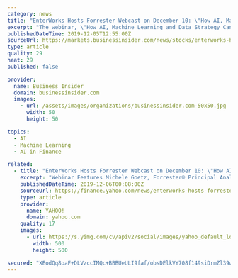 ```yaml
---
category: news
title: "EnterWorks Hosts Forrester Webcast on December 10: \"How AI, Machine Learning and Data Strategy Can Enable Compelling New Products & Experiences\""
excerpt: "The webinar, \"How AI, Machine Learning and Data Strategy Can Enable Compelling New Products & Experiences,\" will take place on Tuesday, December 10, 2019 from 11:00 am to 12:00 pm EST. It is sponsored by EnterWorks; Amplifi, an information management consultancy that helps the world's leading brands, retailers and manufacturers to harness and ..."
publishedDateTime: 2019-12-05T12:55:00Z
sourceUrl: https://markets.businessinsider.com/news/stocks/enterworks-hosts-forrester-webcast-on-december-10-how-ai-machine-learning-and-data-strategy-can-enable-compelling-new-products-experiences-1028740933
type: article
quality: 29
heat: 29
published: false

provider:
  name: Business Insider
  domain: businessinsider.com
  images:
    - url: /assets/images/organizations/businessinsider.com-50x50.jpg
      width: 50
      height: 50

topics:
  - AI
  - Machine Learning
  - AI in Finance

related:
  - title: "EnterWorks Hosts Forrester Webcast on December 10: \"How AI, Machine Learning and Data Strategy Can Enable Compelling New Products & Experiences\""
    excerpt: "Webinar Features Michele Goetz, Forrester® Principal Analyst, Discussing How Deploying AI and Machine Learning Depends on Effective Master Data and its Proper Governance STERLING, Va., Dec. 5, 2019 /PRNewswire-PRWeb/ -- EnterWorks, a leading provider of Master Data Management (MDM) and Product Information Management (PIM) solutions ..."
    publishedDateTime: 2019-12-06T00:08:00Z
    sourceUrl: https://finance.yahoo.com/news/enterworks-hosts-forrester-webcast-december-135500394.html
    type: article
    provider:
      name: YAHOO!
      domain: yahoo.com
    quality: 17
    images:
      - url: https://s.yimg.com/cv/apiv2/social/images/yahoo_default_logo.png
        width: 500
        height: 500

secured: "XEodQq8oaF+DLVzccIMQc+BBBUeULI9faf/obsDElkVY708f149siDrmZl39wtkaX2ZUZrW0mm4qPLlfAaVLeZYG8y69gR9nwuACJCVeXrL6z1jLNA1o5/XrwSJ2r7DVMs5P/J5/wDPbv8+yRGxtV5v0w5aPTqjE9fq38DsBmWno4QIAO6QnUnJgel9o4FzLPIF+WrFKC4lK+kBZyK72Vd6QKfTnw4c+vqAoePTGy1vR/DXdgfHTfbtD4p1NCJxkT9l6sl8mu8U8kaOrtpSCOA==;NHzk3+AIq4cqcXR/rd2Hgg=="
---
```


